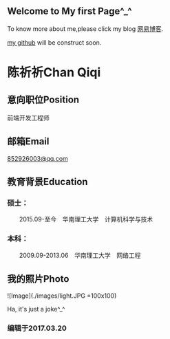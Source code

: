 ## Welcome to My first Page^_^

To know more about me,please click my blog [网易博客](http://scutcqq.blog.163.com/).

[my github](https://chanqq.github.io/) will be construct soon.

# 陈祈祈Chan Qiqi

## 意向职位Position

前端开发工程师

## 邮箱Email

852926003@qq.com

## 教育背景Education

### 硕士：

　　2015.09-至今　华南理工大学　计算机科学与技术

### 本科：

　　2009.09-2013.06　华南理工大学　网络工程

## 我的照片Photo

![Image](./images/light.JPG =100x100)

Ha, it's just a joke^_^

### 编辑于2017.03.20

